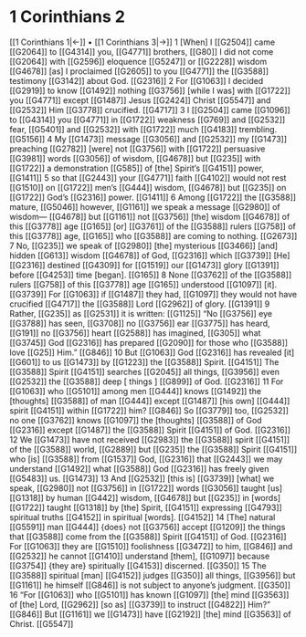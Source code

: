 # 1 Corinthians 2
[[1 Corinthians 1|←]] • [[1 Corinthians 3|→]]
1 [When] I [[G2504]] came [[G2064]] to [[G4314]] you, [[G4771]] brothers, [[G80]] I did not come [[G2064]] with [[G2596]] eloquence [[G5247]] or [[G2228]] wisdom [[G4678]] [as] I proclaimed [[G2605]] to you [[G4771]] the [[G3588]] testimony [[G3142]] about God. [[G2316]] 
2 For [[G1063]] I decided [[G2919]] to know [[G1492]] nothing [[G3756]] [while I was] with [[G1722]] you [[G4771]] except [[G1487]] Jesus [[G2424]] Christ [[G5547]] and [[G2532]] Him [[G3778]] crucified. [[G4717]] 
3 I [[G2504]] came [[G1096]] to [[G4314]] you [[G4771]] in [[G1722]] weakness [[G769]] and [[G2532]] fear, [[G5401]] and [[G2532]] with [[G1722]] much [[G4183]] trembling. [[G5156]] 
4 My [[G1473]] message [[G3056]] and [[G2532]] my [[G1473]] preaching [[G2782]] [were] not [[G3756]] with [[G1722]] persuasive [[G3981]] words [[G3056]] of wisdom, [[G4678]] but [[G235]] with [[G1722]] a demonstration [[G585]] of [the] Spirit’s [[G4151]] power, [[G1411]] 
5 so that [[G2443]] your [[G4771]] faith [[G4102]] would not rest [[G1510]] on [[G1722]] men’s [[G444]] wisdom, [[G4678]] but [[G235]] on [[G1722]] God’s [[G2316]] power. [[G1411]] 
6 Among [[G1722]] the [[G3588]] mature, [[G5046]] however, [[G1161]] we speak a message [[G2980]] of wisdom— [[G4678]] but [[G1161]] not [[G3756]] [the] wisdom [[G4678]] of this [[G3778]] age [[G165]] [or] [[G3761]] of the [[G3588]] rulers [[G758]] of this [[G3778]] age, [[G165]] who [[G3588]] are coming to nothing. [[G2673]] 
7 No, [[G235]] we speak of [[G2980]] [the] mysterious [[G3466]] [and] hidden [[G613]] wisdom [[G4678]] of God, [[G2316]] which [[G3739]] [He] [[G2316]] destined [[G4309]] for [[G1519]] our [[G1473]] glory [[G1391]] before [[G4253]] time [began]. [[G165]] 
8 None [[G3762]] of the [[G3588]] rulers [[G758]] of this [[G3778]] age [[G165]] understood [[G1097]] [it]. [[G3739]] For [[G1063]] if [[G1487]] they had, [[G1097]] they would not have crucified [[G4717]] the [[G3588]] Lord [[G2962]] of glory. [[G1391]] 
9 Rather, [[G235]] as [[G2531]] it is written: [[G1125]] “No [[G3756]] eye [[G3788]] has seen, [[G3708]] no [[G3756]] ear [[G3775]] has heard, [[G191]] no [[G3756]] heart [[G2588]] has imagined, [[G305]] what [[G3745]] God [[G2316]] has prepared [[G2090]] for those who [[G3588]] love [[G25]] Him.” [[G846]] 
10 But [[G1063]] God [[G2316]] has revealed [it] [[G601]] to us [[G1473]] by [[G1223]] the [[G3588]] Spirit. [[G4151]] The [[G3588]] Spirit [[G4151]] searches [[G2045]] all things, [[G3956]] even [[G2532]] the [[G3588]] deep [ things ] [[G899]] of God. [[G2316]] 
11 For [[G1063]] who [[G5101]] among men [[G444]] knows [[G1492]] the [thoughts] [[G3588]] of man [[G444]] except [[G1487]] [his own] [[G444]] spirit [[G4151]] within [[G1722]] him? [[G846]] So [[G3779]] too, [[G2532]] no one [[G3762]] knows [[G1097]] the [thoughts] [[G3588]] of God [[G2316]] except [[G1487]] the [[G3588]] Spirit [[G4151]] of God. [[G2316]] 
12 We [[G1473]] have not received [[G2983]] the [[G3588]] spirit [[G4151]] of the [[G3588]] world, [[G2889]] but [[G235]] the [[G3588]] Spirit [[G4151]] who [is] [[G3588]] from [[G1537]] God, [[G2316]] that [[G2443]] we may understand [[G1492]] what [[G3588]] God [[G2316]] has freely given [[G5483]] us. [[G1473]] 
13 And [[G2532]] [this is] [[G3739]] [what] we speak, [[G2980]] not [[G3756]] in [[G1722]] words [[G3056]] taught [us] [[G1318]] by human [[G442]] wisdom, [[G4678]] but [[G235]] in [words] [[G1722]] taught [[G1318]] by [the] Spirit, [[G4151]] expressing [[G4793]] spiritual truths [[G4152]] in spiritual [words]. [[G4152]] 
14 [The] natural [[G5591]] man [[G444]] {does} not [[G3756]] accept [[G1209]] the things that [[G3588]] come from the [[G3588]] Spirit [[G4151]] of God. [[G2316]] For [[G1063]] they are [[G1510]] foolishness [[G3472]] to him, [[G846]] and [[G2532]] he cannot [[G1410]] understand [them], [[G1097]] because [[G3754]] {they are} spiritually [[G4153]] discerned. [[G350]] 
15 The [[G3588]] spiritual [man] [[G4152]] judges [[G350]] all things, [[G3956]] but [[G1161]] he himself [[G846]] is not subject to anyone’s judgment. [[G350]] 
16 “For [[G1063]] who [[G5101]] has known [[G1097]] [the] mind [[G3563]] of [the] Lord, [[G2962]] [so as] [[G3739]] to instruct [[G4822]] Him?” [[G846]] But [[G1161]] we [[G1473]] have [[G2192]] [the] mind [[G3563]] of Christ. [[G5547]] 
